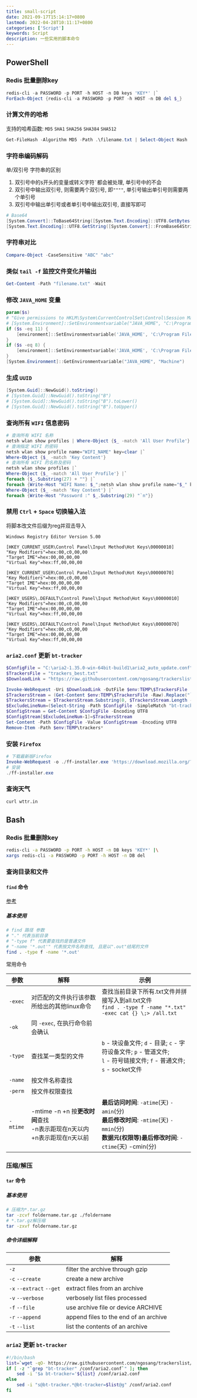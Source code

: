 ```yaml
---
title: small-script
date: 2021-09-17T15:14:17+0800
lastmod: 2022-04-28T10:11:17+0800
categories: ['Script']
keywords: Script
description: 一些实用的脚本命令
---
```


## PowerShell

### Redis 批量删除key

```powershell
redis-cli -a PASSWORD -p PORT -h HOST -n DB keys 'KEY*' |`
ForEach-Object {redis-cli -a PASSWORD -p PORT -h HOST -n DB del $_}
```

### 计算文件的哈希

支持的哈希函数: `MD5` `SHA1` `SHA256` `SHA384` `SHA512`

```powershell
Get-FileHash -Algorithm MD5 -Path .\filename.txt | Select-Object Hash
```

### 字符串编码解码

单/双引号 字符串的区别
1. 双引号中的`$`开头的变量或转义字符`` ` ``都会被处理, 单引号中的不会
2. 双引号中输出双引号, 则需要两个双引号, 即`""""`, 单引号输出单引号则需要两个单引号
3. 双引号中输出单引号或者单引号中输出双引号, 直接写即可

```powershell
# Base64
[System.Convert]::ToBase64String([System.Text.Encoding]::UTF8.GetBytes('Ab123!@#$%^&*()`'))
[System.Text.Encoding]::UTF8.GetString([System.Convert]::FromBase64String('QWIxMjMhQCMkJV4mKigpYA=='))
```

### 字符串对比

```powershell
Compare-Object -CaseSensitive "ABC" "abc"
```

### 类似 `tail -f` 监控文件变化并输出

```powershell
Get-Content -Path "filename.txt" -Wait
```

### 修改 `JAVA_HOME` 变量

```powershell
param($s)
# "Give permissions to HKLM\System\CurrentControlSet\Control\Session Manager\Environment to a desired user"
# [System.Environment]::SetEnvironmentvariable("JAVA_HOME", "C:\Program Files\Java\jdk-11.0.10", "Machine")
if ($s -eq 11) {
    [environment]::SetEnvironmentvariable('JAVA_HOME', 'C:\Program Files\Java\jdk-11.0.10', 'Machine')
}
if ($s -eq 8) {
    [environment]::SetEnvironmentvariable('JAVA_HOME', 'C:\Program Files\Java\jdk1.8.0_261', 'Machine')
}
[System.Environment]::GetEnvironmentvariable("JAVA_HOME", "Machine")
```

### 生成 `UUID`

```powershell
[System.Guid]::NewGuid().toString()
# [System.Guid]::NewGuid().toString("B")
# [System.Guid]::NewGuid().toString("B").toLower()
# [System.Guid]::NewGuid().toString("B").toUpper()
```

### 查询所有 `WIFI` 信息密码

```powershell
# 查询所有 WIFI 名称
netsh wlan show profiles | Where-Object {$_ -match 'All User Profile'}
# 查询指定 WIFI 的密码
netsh wlan show profile name="WIFI_NAME" key=clear |`
Where-Object {$_ -match 'Key Content'}
# 查询所有 WIFI 的名称及密码
netsh wlan show profiles |`
Where-Object {$_ -match 'All User Profile'} |`
foreach {$_.Substring(27) + ""} |`
foreach {Write-Host "WIFI Name: $_";netsh wlan show profile name="$_" key=clear |`
Where-Object {$_ -match 'Key Content'} |`
foreach {Write-Host "Password :" $_.Substring(29) "`n"}}
```

### 禁用 `Ctrl` + `Space` 切换输入法

将脚本改文件后缀为reg并双击导入

```
Windows Registry Editor Version 5.00

[HKEY_CURRENT_USER\Control Panel\Input Method\Hot Keys\00000010]
"Key Modifiers"=hex:00,c0,00,00
"Target IME"=hex:00,00,00,00
"Virtual Key"=hex:ff,00,00,00

[HKEY_CURRENT_USER\Control Panel\Input Method\Hot Keys\00000070]
"Key Modifiers"=hex:00,c0,00,00
"Target IME"=hex:00,00,00,00
"Virtual Key"=hex:ff,00,00,00

[HKEY_USERS\.DEFAULT\Control Panel\Input Method\Hot Keys\00000010]
"Key Modifiers"=hex:00,c0,00,00
"Target IME"=hex:00,00,00,00
"Virtual Key"=hex:ff,00,00,00

[HKEY_USERS\.DEFAULT\Control Panel\Input Method\Hot Keys\00000070]
"Key Modifiers"=hex:00,c0,00,00
"Target IME"=hex:00,00,00,00
"Virtual Key"=hex:ff,00,00,00
```

### `aria2.conf` 更新 `bt-tracker`

```powershell
$ConfigFile = "C:\aria2-1.35.0-win-64bit-build1\aria2_auto_update.conf"
$TrackersFile = "trackers_best.txt"
$DownloadLink = "https://raw.githubusercontent.com/ngosang/trackerslist/master/$TrackersFile"

Invoke-WebRequest -Uri $DownloadLink -OutFile $env:TEMP\$TrackersFile
$TrackersStream = (Get-Content $env:TEMP\$TrackersFile -Raw).Replace("`n`n", ",").Insert(0, "bt-tracker=")
$TrackersStream = $TrackersStream.Substring(0, $TrackersStream.Length - 1)
$ExcludeLineNum=(Select-String -Path $ConfigFile -SimpleMatch "bt-tracker=").LineNumber
$ConfigStream = Get-Content $ConfigFile -Encoding UTF8
$ConfigStream[$ExcludeLineNum-1]=$TrackersStream
Set-Content -Path $ConfigFile -Value $ConfigStream -Encoding UTF8
Remove-Item -Path $env:TEMP\trackers*
```

### 安装 `Firefox`

```powershell
# 下载最新版Firefox
Invoke-WebRequest -o ./ff-installer.exe 'https://download.mozilla.org/?product=firefox-latest&os=win64&lang=zh-CN'
# 安装
./ff-installer.exe
```

### 查询天气

```bash
curl wttr.in
```



## Bash

### Redis 批量删除key

```bash
redis-cli -a PASSWORD -p PORT -h HOST -n DB keys 'KEY*' |\
xargs redis-cli -a PASSWORD -p PORT -h HOST -n DB del
```

### 查询目录和文件

#### `find` 命令

[参考](https://wangchujiang.com/linux-command/c/find.html)

##### 基本使用

```bash
# find 路径 参数
# "." 代表当前目录
# "-type f" 代表要查找的是普通文件
# "-name '*.out'" 代表按文件名称查找, 且是以".out"结尾的文件
find . -type f -name '*.out'
```

常用命令

| 参数     | 解释                                                         | 示例                                                         |
| -------- | ------------------------------------------------------------ | ------------------------------------------------------------ |
| `-exec`  | 对匹配的文件执行该参数所给出的其他linux命令                  | 查找当前目录下所有.txt文件并拼接写入到all.txt文件<br> `find . -type f -name "*.txt" -exec cat {} \;> /all.txt` |
| `-ok`    | 同 `-exec`, 在执行命令前会确认                               |                                                              |
| `-type`  | 查找某一类型的文件                                           | `b` - 块设备文件; `d` - 目录; `c` - 字符设备文件; `p` - 管道文件;<br> `l` - 符号链接文件; `f` - 普通文件; `s` - socket文件 |
| `-name`  | 按文件名称查找                                               |                                                              |
| `-perm`  | 按文件权限查找                                               |                                                              |
| `-mtime` | -mtime -n +n 按**更改时间**查找<br>-n表示距现在n天以内<br>+n表示距现在n天以前 | **最后访问时间**: `-atime`(天) `-amin`(分)<br>**最后修改时间**: `-mtime`(天) `-mmin`(分)<br>**数据元(权限等)最后修改时间**: `-ctime`(天) -cmin(分) |

### 压缩/解压

#### `tar` 命令

##### 基本使用

```bash
# 压缩为*.tar.gz
tar -zcvf foldername.tar.gz ./foldername
# *.tar.gz解压缩
tar -zxvf foldername.tar.gz
```

##### 命令详细解释

| 参数                     | 解释                                  |
| ------------------------ | ------------------------------------- |
| `-z`                     | filter the archive through gzip       |
| `-c` `--create`          | create a new archive                  |
| `-x` `--extract` `--get` | extract files from an archive         |
| `-v` `--verbose`         | verbosely list files processed        |
| `-f` `--file`            | use archive file or device ARCHIVE    |
| `-r` `--append`          | append files to the end of an archive |
| `-t` `--list`            | list the contents of an archive       |

###  `aria2` 更新 `bt-tracker`

```bash
#!/bin/bash
list=`wget -qO- https://raw.githubusercontent.com/ngosang/trackerslist/master/trackers_all.txt|awk NF|sed ":a;N;s/\n/,/g;ta"`
if [ -z "`grep "bt-tracker" /conf/aria2.conf`" ]; then
    sed -i '$a bt-tracker='${list} /conf/aria2.conf
else
    sed -i "s@bt-tracker.*@bt-tracker=$list@g" /conf/aria2.conf
fi
```

